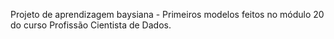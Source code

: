 Projeto de aprendizagem baysiana - Primeiros modelos feitos no módulo 20 do curso Profissão Cientista de Dados.
